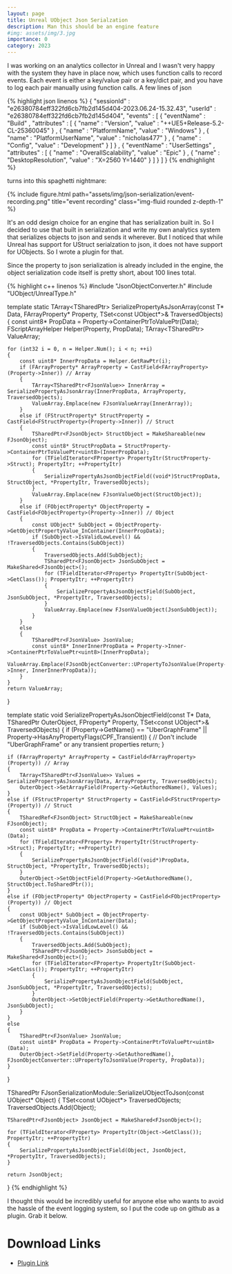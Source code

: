 ```yaml
---
layout: page
title: Unreal UObject Json Serialzation
description: Man this should be an engine feature
#img: assets/img/3.jpg
importance: 0
category: 2023
---
```


I was working on an analytics collector in Unreal and I wasn't very happy with the system they have in place now, which uses function calls to record events. Each event is either a key/value pair or a key/dict pair, and you have to log each pair manually using function calls. A few lines of json

{% highlight json linenos %}
{
	"sessionId" : "e26380784eff322fd6cb7fb2d145d404-2023.06.24-15.32.43",
	"userId" : "e26380784eff322fd6cb7fb2d145d404",
	"events" : [
		{
			"eventName" : "Build"
,			"attributes" : [
			{
				"name" : "Version",
				"value" : "++UE5+Release-5.2-CL-25360045"
			}
			,
			{
				"name" : "PlatformName",
				"value" : "Windows"
			}
			,
			{
				"name" : "PlatformUserName",
				"value" : "nicholas477"
			}
			,
			{
				"name" : "Config",
				"value" : "Development"
			}
			]
		}
,
		{
			"eventName" : "UserSettings"
,			"attributes" : [
			{
				"name" : "OverallScalability",
				"value" : "Epic"
			}
			,
			{
				"name" : "DesktopResolution",
				"value" : "X=2560 Y=1440"
			}
			]
		}
	]
}
{% endhighlight %}

turns into this spaghetti nightmare:

<div class="row">
    <div class="col-sm mt-3 mt-md-0">
        {% include figure.html path="assets/img/json-serialization/event-recording.png" title="event recording" class="img-fluid rounded z-depth-1" %}
    </div>
</div>

It's an odd design choice for an engine that has serialization built in. So I decided to use that built in serialization and write my own analytics system that serializes objects to json and sends it wherever. But I noticed that while Unreal has support for UStruct serialzation to json, it does not have support for UObjects. So I wrote a plugin for that.

Since the property to json serialization is already included in the engine, the object serialization code itself is pretty short, about 100 lines total.

{% highlight c++ linenos %}
#include "JsonObjectConverter.h"
#include "UObject/UnrealType.h"

template<typename T>
static TArray<TSharedPtr<FJsonValue>> SerializePropertyAsJsonArray(const T* Data, FArrayProperty* Property, TSet<const UObject*>& TraversedObjects)
{
	const uint8* PropData = Property->ContainerPtrToValuePtr<uint8>(Data);
	FScriptArrayHelper Helper(Property, PropData);
	TArray<TSharedPtr<FJsonValue>> ValueArray;

	for (int32 i = 0, n = Helper.Num(); i < n; ++i)
	{
		const uint8* InnerPropData = Helper.GetRawPtr(i);
		if (FArrayProperty* ArrayProperty = CastField<FArrayProperty>(Property->Inner)) // Array
		{
			TArray<TSharedPtr<FJsonValue>> InnerArray = SerializePropertyAsJsonArray(InnerPropData, ArrayProperty, TraversedObjects);
			ValueArray.Emplace(new FJsonValueArray(InnerArray));
		}
		else if (FStructProperty* StructProperty = CastField<FStructProperty>(Property->Inner)) // Struct
		{
			TSharedPtr<FJsonObject> StructObject = MakeShareable(new FJsonObject);
			const uint8* StructPropData = StructProperty->ContainerPtrToValuePtr<uint8>(InnerPropData);
			for (TFieldIterator<FProperty> PropertyItr(StructProperty->Struct); PropertyItr; ++PropertyItr)
			{
				SerializePropertyAsJsonObjectField((void*)StructPropData, StructObject, *PropertyItr, TraversedObjects);
			}
			ValueArray.Emplace(new FJsonValueObject(StructObject));
		}
		else if (FObjectProperty* ObjectProperty = CastField<FObjectProperty>(Property->Inner)) // Object
		{
			const UObject* SubObject = ObjectProperty->GetObjectPropertyValue_InContainer(InnerPropData);
			if (SubObject->IsValidLowLevel() && !TraversedObjects.Contains(SubObject))
			{
				TraversedObjects.Add(SubObject);
				TSharedPtr<FJsonObject> JsonSubObject = MakeShared<FJsonObject>();
				for (TFieldIterator<FProperty> PropertyItr(SubObject->GetClass()); PropertyItr; ++PropertyItr)
				{
					SerializePropertyAsJsonObjectField(SubObject, JsonSubObject, *PropertyItr, TraversedObjects);
				}
				ValueArray.Emplace(new FJsonValueObject(JsonSubObject));
			}
		}
		else
		{
			TSharedPtr<FJsonValue> JsonValue;
			const uint8* InnerInnerPropData = Property->Inner->ContainerPtrToValuePtr<uint8>(InnerPropData);
			ValueArray.Emplace(FJsonObjectConverter::UPropertyToJsonValue(Property->Inner, InnerInnerPropData));
		}
	}
	return ValueArray;
}

template<typename T>
static void SerializePropertyAsJsonObjectField(const T* Data, TSharedPtr<FJsonObject> OuterObject, FProperty* Property, TSet<const UObject*>& TraversedObjects)
{
	if (Property->GetName() == "UberGraphFrame"
		|| Property->HasAnyPropertyFlags(CPF_Transient))
	{
		// Don't include "UberGraphFrame" or any transient properties
		return;
	}

	if (FArrayProperty* ArrayProperty = CastField<FArrayProperty>(Property)) // Array
	{
		TArray<TSharedPtr<FJsonValue>> Values = SerializePropertyAsJsonArray(Data, ArrayProperty, TraversedObjects);
		OuterObject->SetArrayField(Property->GetAuthoredName(), Values);
	}
	else if (FStructProperty* StructProperty = CastField<FStructProperty>(Property)) // Struct
	{
		TSharedRef<FJsonObject> StructObject = MakeShareable(new FJsonObject);
		const uint8* PropData = Property->ContainerPtrToValuePtr<uint8>(Data);
		for (TFieldIterator<FProperty> PropertyItr(StructProperty->Struct); PropertyItr; ++PropertyItr)
		{
			SerializePropertyAsJsonObjectField((void*)PropData, StructObject, *PropertyItr, TraversedObjects);
		}
		OuterObject->SetObjectField(Property->GetAuthoredName(), StructObject.ToSharedPtr());
	}
	else if (FObjectProperty* ObjectProperty = CastField<FObjectProperty>(Property)) // Object
	{
		const UObject* SubObject = ObjectProperty->GetObjectPropertyValue_InContainer(Data);
		if (SubObject->IsValidLowLevel() && !TraversedObjects.Contains(SubObject))
		{
			TraversedObjects.Add(SubObject);
			TSharedPtr<FJsonObject> JsonSubObject = MakeShared<FJsonObject>();
			for (TFieldIterator<FProperty> PropertyItr(SubObject->GetClass()); PropertyItr; ++PropertyItr)
			{
				SerializePropertyAsJsonObjectField(SubObject, JsonSubObject, *PropertyItr, TraversedObjects);
			}
			OuterObject->SetObjectField(Property->GetAuthoredName(), JsonSubObject);
		}
	}
	else
	{
		TSharedPtr<FJsonValue> JsonValue;
		const uint8* PropData = Property->ContainerPtrToValuePtr<uint8>(Data);
		OuterObject->SetField(Property->GetAuthoredName(), FJsonObjectConverter::UPropertyToJsonValue(Property, PropData));
	}
}

TSharedPtr<FJsonObject> FJsonSerializationModule::SerializeUObjectToJson(const UObject* Object)
{
	TSet<const UObject*> TraversedObjects;
	TraversedObjects.Add(Object);

	TSharedPtr<FJsonObject> JsonObject = MakeShared<FJsonObject>();

	for (TFieldIterator<FProperty> PropertyItr(Object->GetClass()); PropertyItr; ++PropertyItr)
	{
		SerializePropertyAsJsonObjectField(Object, JsonObject, *PropertyItr, TraversedObjects);
	}

	return JsonObject;
}
{% endhighlight %}

I thought this would be incredibly useful for anyone else who wants to avoid the hassle of the event logging system, so I put the code up on github as a plugin. Grab it below.

# Download Links

- [Plugin Link](https://github.com/nicholas477/JsonSerialization/)